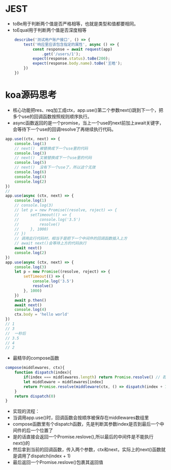 # JEST
- toBe用于判断两个值是否严格相等，也就是类型和值都要相同。
- toEqual用于判断两个值是否深度相等
```js
    describe('测试用户账户接口', () => {
        test('响应里应该包含指定的属性', async () => {
            const response = await request(app)
                .get('/users/1');
            expect(response.status).toBe(200);
            expect(response.body.name).toBe('王皓');
        })
    })
```
# koa源码思考
- 核心功能把res、req加工成ctx，app.use()第二个参数next()跳到下一个，把多个use的回调函数按照规则顺序执行。
- async函数返回的是一个promise，当上一个use的next前加上await关键字，会等待下一个use的回调resolve了再继续执行代码。
```js
app.use((ctx, next) => {
    console.log(1)
    // next()  被替换成下一个use里的代码
    console.log(3)
    // next()  又被替换成下一个use里的代码
    console.log(5)
    // next()  没有下一个use了，所以这个无效
    console.log(6)
    console.log(4)
    console.log(2)
})
// 
app.use(async (ctx, next) => {
    console.log(1)
    // console.log(3)
    // let p = new Promise((resolve, roject) => {
    //     setTimeout(() => {
    //         console.log('3.5')
    //         resolve()
    //     }, 1000)
    // })
    // 调用此行代码时，相当于是把下一个中间件的回调函数插入上方
    // await next()会等待上方的代码执行
    await next()
    console.log(2)
})
app.use(async (ctx, next) => {
    console.log(3)
    let p = new Promise((resolve, roject) => {
        setTimeout(() => {
            console.log('3.5')
            resolve()
        }, 1000)
    })
    await p.then()
    await next()
    console.log(4)
    ctx.body = 'hello world'
})
// 1
// 3
//  一秒后
// 3.5
// 4
// 2
```
- 最精华的compose函数
```js
compose(middlewares, ctx){
    function dispatch(index){
        if(index === middlewares.length) return Promise.resolve() // 若最后一个中间件，返回一个resolve的promise
        let middleware = middlewares[index]
        return Promise.resolve(middleware(ctx, () => dispatch(index + 1))) // 用Promise.resolve把中间件包起来
    }
    return dispatch(0)
}
```
- 实现的流程：
- 当调用app.use()时，回调函数会按顺序被保存在middlewares数组里
- compose函数里有个dispatch函数，先是判断其参数index是否到最后一个中间件的后一个位置了
- 是的话直接会返回一个Promise.reslove(),所以最后的中间件是不能执行next()的
- 然后拿到当前的回调函数，传入两个参数，ctx和next，实际上的next()函数就是调用了dispatch(index + 1)
- 最后返回一个Promise.reslove()包裹其返回值